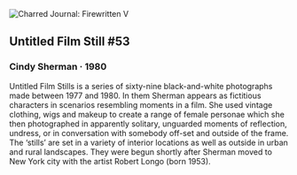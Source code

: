 <div class="artwork-of-the-day">
  <div class="container">
    <div class="img-wrapper">
      <img
        src="https://uploads3.wikiart.org/images/cindy-sherman/untitled-film-still-53-1980.jpg!Large.jpg"
        alt="Charred Journal: Firewritten V" />
    </div>
    <div class="artwork-detail">
      <div class="artwork-origin"> 
        <h2 class="artwork-name">Untitled Film Still #53</h2>
        <h3 class="artist">
          Cindy Sherman
                    ·  1980
        </h3>
      </div>
      <p class="description">
        <span class="artwork-description-text ng-binding" ng-bind-html="viewModel.ArtworkOfTheDay.Description | unsafe">Untitled Film Stills is a series of sixty-nine black-and-white photographs made between 1977 and 1980. In them Sherman appears as fictitious characters in scenarios resembling moments in a film. She used vintage clothing, wigs and makeup to create a range of female personae which she then photographed in apparently solitary, unguarded moments of reflection, undress, or in conversation with somebody off-set and outside of the frame. The ‘stills’ are set in a variety of interior locations as well as outside in urban and rural landscapes. They were begun shortly after Sherman moved to New York city with the artist Robert Longo (born 1953).</span>
                        <div class="text-shadow-container" ng-show="showShadow" style=""></div>
      </p>
    </div>
  </div>

</div>
